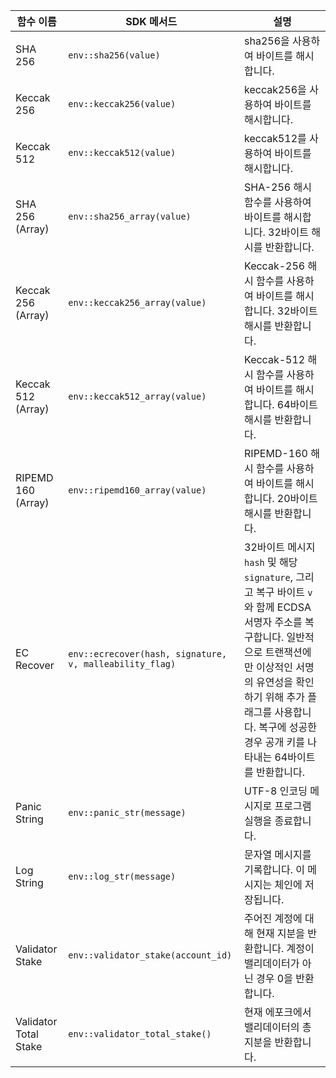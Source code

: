 <TableRsFunc>

| 함수 이름          | SDK 메서드                      | 설명                                                          |
| ---------------------- | ------------------------------- | ---------------------------------------------------------------------- |
| SHA 256                | `env::sha256(value)` | sha256을 사용하여 바이트를 해시합니다.                                   |
| Keccak 256             | `env::keccak256(value)`     | keccak256을 사용하여 바이트를 해시합니다.                                     |
| Keccak 512             | `env::keccak512(value)`      | keccak512를 사용하여 바이트를 해시합니다. |
| SHA 256 (Array)        | `env::sha256_array(value)`       | SHA-256 해시 함수를 사용하여 바이트를 해시합니다. 32바이트 해시를 반환합니다. |
| Keccak 256 (Array)     | `env::keccak256_array(value)`    | Keccak-256 해시 함수를 사용하여 바이트를 해시합니다. 32바이트 해시를 반환합니다. |
| Keccak 512 (Array)     | `env::keccak512_array(value)`      | Keccak-512 해시 함수를 사용하여 바이트를 해시합니다. 64바이트 해시를 반환합니다. |
| RIPEMD 160 (Array)     | `env::ripemd160_array(value)`    | RIPEMD-160 해시 함수를 사용하여 바이트를 해시합니다. 20바이트 해시를 반환합니다.|
| EC Recover             | `env::ecrecover(hash, signature, v, malleability_flag)`           | 32바이트 메시지 `hash` 및 해당 `signature`, 그리고 복구 바이트 `v`와 함께 ECDSA 서명자 주소를 복구합니다. 일반적으로 트랜잭션에만 이상적인 서명의 유연성을 확인하기 위해 추가 플래그를 사용합니다. 복구에 성공한 경우 공개 키를 나타내는 64바이트를 반환합니다. |
| Panic String           | `env::panic_str(message)`            | UTF-8 인코딩 메시지로 프로그램 실행을 종료합니다. |
| Log String             | `env::log_str(message)`          | 문자열 메시지를 기록합니다. 이 메시지는 체인에 저장됩니다.                          |
| Validator Stake        | `env::validator_stake(account_id)` | 주어진 계정에 대해 현재 지분을 반환합니다. 계정이 밸리데이터가 아닌 경우 0을 반환합니다. |
| Validator Total Stake  | `env::validator_total_stake()` | 현재 에포크에서 밸리데이터의 총 지분을 반환합니다. |

</TableRsFunc>